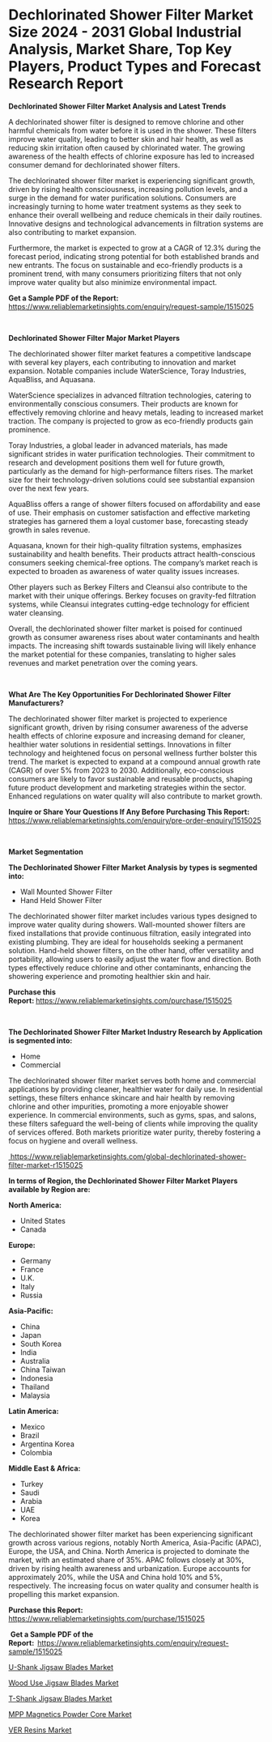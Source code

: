 <p><h1>Dechlorinated Shower Filter Market Size 2024 - 2031 Global Industrial Analysis, Market Share, Top Key Players, Product Types and Forecast Research Report</h1></p><p><strong>Dechlorinated Shower Filter Market Analysis and Latest Trends</strong></p>
<p><p>A dechlorinated shower filter is designed to remove chlorine and other harmful chemicals from water before it is used in the shower. These filters improve water quality, leading to better skin and hair health, as well as reducing skin irritation often caused by chlorinated water. The growing awareness of the health effects of chlorine exposure has led to increased consumer demand for dechlorinated shower filters.</p><p>The dechlorinated shower filter market is experiencing significant growth, driven by rising health consciousness, increasing pollution levels, and a surge in the demand for water purification solutions. Consumers are increasingly turning to home water treatment systems as they seek to enhance their overall wellbeing and reduce chemicals in their daily routines. Innovative designs and technological advancements in filtration systems are also contributing to market expansion. </p><p>Furthermore, the market is expected to grow at a CAGR of 12.3% during the forecast period, indicating strong potential for both established brands and new entrants. The focus on sustainable and eco-friendly products is a prominent trend, with many consumers prioritizing filters that not only improve water quality but also minimize environmental impact.</p></p>
<p><strong>Get a Sample PDF of the Report:&nbsp;</strong> <a href="https://www.reliablemarketinsights.com/enquiry/request-sample/1515025?utm_campaign=1731&utm_medium=2&utm_source=Github&utm_content=ia&utm_term=27102024&utm_id=dechlorinated-shower-filter">https://www.reliablemarketinsights.com/enquiry/request-sample/1515025</a></p>
<p>&nbsp;</p>
<p><strong>Dechlorinated Shower Filter Major Market Players</strong></p>
<p><p>The dechlorinated shower filter market features a competitive landscape with several key players, each contributing to innovation and market expansion. Notable companies include WaterScience, Toray Industries, AquaBliss, and Aquasana.</p><p>WaterScience specializes in advanced filtration technologies, catering to environmentally conscious consumers. Their products are known for effectively removing chlorine and heavy metals, leading to increased market traction. The company is projected to grow as eco-friendly products gain prominence.</p><p>Toray Industries, a global leader in advanced materials, has made significant strides in water purification technologies. Their commitment to research and development positions them well for future growth, particularly as the demand for high-performance filters rises. The market size for their technology-driven solutions could see substantial expansion over the next few years.</p><p>AquaBliss offers a range of shower filters focused on affordability and ease of use. Their emphasis on customer satisfaction and effective marketing strategies has garnered them a loyal customer base, forecasting steady growth in sales revenue.</p><p>Aquasana, known for their high-quality filtration systems, emphasizes sustainability and health benefits. Their products attract health-conscious consumers seeking chemical-free options. The company’s market reach is expected to broaden as awareness of water quality issues increases.</p><p>Other players such as Berkey Filters and Cleansui also contribute to the market with their unique offerings. Berkey focuses on gravity-fed filtration systems, while Cleansui integrates cutting-edge technology for efficient water cleansing.</p><p>Overall, the dechlorinated shower filter market is poised for continued growth as consumer awareness rises about water contaminants and health impacts. The increasing shift towards sustainable living will likely enhance the market potential for these companies, translating to higher sales revenues and market penetration over the coming years.</p></p>
<p>&nbsp;</p>
<p><strong>What Are The Key Opportunities For Dechlorinated Shower Filter Manufacturers?</strong></p>
<p><p>The dechlorinated shower filter market is projected to experience significant growth, driven by rising consumer awareness of the adverse health effects of chlorine exposure and increasing demand for cleaner, healthier water solutions in residential settings. Innovations in filter technology and heightened focus on personal wellness further bolster this trend. The market is expected to expand at a compound annual growth rate (CAGR) of over 5% from 2023 to 2030. Additionally, eco-conscious consumers are likely to favor sustainable and reusable products, shaping future product development and marketing strategies within the sector. Enhanced regulations on water quality will also contribute to market growth.</p></p>
<p><strong>Inquire or Share Your Questions If Any Before Purchasing This Report:</strong> <a href="https://www.reliablemarketinsights.com/enquiry/pre-order-enquiry/1515025?utm_campaign=1731&utm_medium=2&utm_source=Github&utm_content=ia&utm_term=27102024&utm_id=dechlorinated-shower-filter">https://www.reliablemarketinsights.com/enquiry/pre-order-enquiry/1515025</a></p>
<p>&nbsp;</p>
<p><strong>Market Segmentation</strong></p>
<p><strong>The Dechlorinated Shower Filter Market Analysis by types is segmented into:</strong></p>
<p><ul><li>Wall Mounted Shower Filter</li><li>Hand Held Shower Filter</li></ul></p>
<p><p>The dechlorinated shower filter market includes various types designed to improve water quality during showers. Wall-mounted shower filters are fixed installations that provide continuous filtration, easily integrated into existing plumbing. They are ideal for households seeking a permanent solution. Hand-held shower filters, on the other hand, offer versatility and portability, allowing users to easily adjust the water flow and direction. Both types effectively reduce chlorine and other contaminants, enhancing the showering experience and promoting healthier skin and hair.</p></p>
<p><strong>Purchase this Report:&nbsp;</strong><a href="https://www.reliablemarketinsights.com/purchase/1515025?utm_campaign=1731&utm_medium=2&utm_source=Github&utm_content=ia&utm_term=27102024&utm_id=dechlorinated-shower-filter">https://www.reliablemarketinsights.com/purchase/1515025</a></p>
<p>&nbsp;</p>
<p><strong>The Dechlorinated Shower Filter Market Industry Research by Application is segmented into:</strong></p>
<p><ul><li>Home</li><li>Commercial</li></ul></p>
<p><p>The dechlorinated shower filter market serves both home and commercial applications by providing cleaner, healthier water for daily use. In residential settings, these filters enhance skincare and hair health by removing chlorine and other impurities, promoting a more enjoyable shower experience. In commercial environments, such as gyms, spas, and salons, these filters safeguard the well-being of clients while improving the quality of services offered. Both markets prioritize water purity, thereby fostering a focus on hygiene and overall wellness.</p></p>
<p><a href="https://www.reliablemarketinsights.com/global-dechlorinated-shower-filter-market-r1515025?utm_campaign=1731&utm_medium=2&utm_source=Github&utm_content=ia&utm_term=27102024&utm_id=dechlorinated-shower-filter">&nbsp;https://www.reliablemarketinsights.com/global-dechlorinated-shower-filter-market-r1515025</a></p>
<p><strong>In terms of Region, the Dechlorinated Shower Filter Market Players available by Region are:</strong></p>
<p>
    <p> <strong> North America: </strong>
        <ul>
            <li>United States</li>
            <li>Canada</li>
        </ul>
        </p> 
    <p> <strong> Europe: </strong>
        <ul>
            <li>Germany</li>
            <li>France</li>
            <li>U.K.</li>
            <li>Italy</li>
            <li>Russia</li>
        </ul>
        </p> 
    <p> <strong> Asia-Pacific: </strong>
        <ul>
            <li>China</li>
            <li>Japan</li>
            <li>South Korea</li>
            <li>India</li>
            <li>Australia</li>
            <li>China Taiwan</li>
            <li>Indonesia</li>
            <li>Thailand</li>
            <li>Malaysia</li>
        </ul>
        </p> 
    <p> <strong> Latin America: </strong>
        <ul>
            <li>Mexico</li>
            <li>Brazil</li>
            <li>Argentina Korea</li>
            <li>Colombia</li>
        </ul>
        </p> 
    <p> <strong> Middle East & Africa: </strong>
        <ul>
            <li>Turkey</li>
            <li>Saudi</li>
            <li>Arabia</li>
            <li>UAE</li>
            <li>Korea</li>
        </ul>
    </p>
    </p>
<p><p>The dechlorinated shower filter market has been experiencing significant growth across various regions, notably North America, Asia-Pacific (APAC), Europe, the USA, and China. North America is projected to dominate the market, with an estimated share of 35%. APAC follows closely at 30%, driven by rising health awareness and urbanization. Europe accounts for approximately 20%, while the USA and China hold 10% and 5%, respectively. The increasing focus on water quality and consumer health is propelling this market expansion.</p></p>
<p><strong>Purchase this Report: </strong><a href="https://www.reliablemarketinsights.com/purchase/1515025?utm_campaign=1731&utm_medium=2&utm_source=Github&utm_content=ia&utm_term=27102024&utm_id=dechlorinated-shower-filter">https://www.reliablemarketinsights.com/purchase/1515025</a></p>
<p>&nbsp;<strong>Get a Sample PDF of the Report:&nbsp;&nbsp;</strong><a href="https://www.reliablemarketinsights.com/enquiry/request-sample/1515025?utm_campaign=1731&utm_medium=2&utm_source=Github&utm_content=ia&utm_term=27102024&utm_id=dechlorinated-shower-filter">https://www.reliablemarketinsights.com/enquiry/request-sample/1515025</a></p>
<p><strong></strong></p>
<p><p><a href="https://www.linkedin.com/pulse/u-shank-jigsaw-blades-market-outlook-forecast-from-2024-2031-4wknf?utm_campaign=1731&utm_medium=2&utm_source=Github&utm_content=ia&utm_term=27102024&utm_id=dechlorinated-shower-filter">U-Shank Jigsaw Blades Market</a></p><p><a href="https://www.linkedin.com/pulse/wood-use-jigsaw-blades-market-drivers-challenges-forecast-2024-2031-mpgef?utm_campaign=1731&utm_medium=2&utm_source=Github&utm_content=ia&utm_term=27102024&utm_id=dechlorinated-shower-filter">Wood Use Jigsaw Blades Market</a></p><p><a href="https://www.linkedin.com/pulse/future-trends-global-t-shank-jigsaw-blades-market-insights-x4hsc?utm_campaign=1731&utm_medium=2&utm_source=Github&utm_content=ia&utm_term=27102024&utm_id=dechlorinated-shower-filter">T-Shank Jigsaw Blades Market</a></p><p><a href="https://www.linkedin.com/pulse/mpp-magnetics-powder-core-industry-resonance-125-amplification-kyrlf?utm_campaign=1731&utm_medium=2&utm_source=Github&utm_content=ia&utm_term=27102024&utm_id=dechlorinated-shower-filter">MPP Magnetics Powder Core Market</a></p><p><a href="https://www.linkedin.com/pulse/global-ver-resins-market-landscape-future-trends-strategic-forecast-7xwtf?utm_campaign=1731&utm_medium=2&utm_source=Github&utm_content=ia&utm_term=27102024&utm_id=dechlorinated-shower-filter">VER Resins Market</a></p></p>